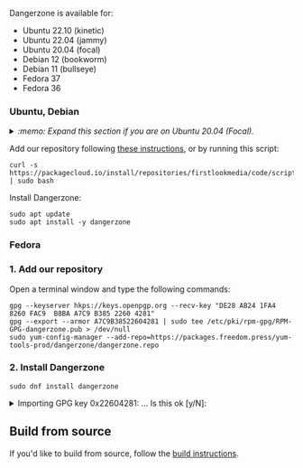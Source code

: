 Dangerzone is available for:

- Ubuntu 22.10 (kinetic)
- Ubuntu 22.04 (jammy)
- Ubuntu 20.04 (focal)
- Debian 12 (bookworm)
- Debian 11 (bullseye)
- Fedora 37
- Fedora 36

### Ubuntu, Debian

<details>
  <summary><i>:memo: Expand this section if you are on Ubuntu 20.04 (Focal).</i></summary>
  </br>

  Dangerzone requires [Podman](https://podman.io/), which is not available
  through the official Ubuntu Focal repos. To proceed with the Dangerzone
  installation, you need to add an extra OpenSUSE repo that provides Podman to
  Ubuntu Focal users. You can follow the instructions below, which have been
  copied from the [official Podman blog](https://podman.io/new/2021/06/16/new.html):

  ```bash
  sudo apt-get install curl wget gnupg2 -y
  source /etc/os-release
  sudo sh -c "echo 'deb http://download.opensuse.org/repositories/devel:/kubic:/libcontainers:/stable/xUbuntu_${VERSION_ID}/ /' \
    > /etc/apt/sources.list.d/devel:kubic:libcontainers:stable.list"
  wget -nv https://download.opensuse.org/repositories/devel:kubic:libcontainers:stable/xUbuntu_${VERSION_ID}/Release.key -O- \
    | sudo apt-key add -
  sudo apt update
  ```

  Also, you need to install the `python-all` package, due to an `stdeb` bug that
  existed before v0.9.1:

  ```
  sudo apt-get install python-all -y
  ```
</details>

Add our repository following [these instructions](https://packagecloud.io/firstlookmedia/code/install#manual-deb), or by running this script:

```
curl -s https://packagecloud.io/install/repositories/firstlookmedia/code/script.deb.sh | sudo bash
```

Install Dangerzone:

```
sudo apt update
sudo apt install -y dangerzone
```

### Fedora

### 1. Add our repository

Open a terminal window and type the following commands:

```
gpg --keyserver hkps://keys.openpgp.org --recv-key "DE28 AB24 1FA4 8260 FAC9  B8BA A7C9 B385 2260 4281"
gpg --export --armor A7C9B38522604281 | sudo tee /etc/pki/rpm-gpg/RPM-GPG-dangerzone.pub > /dev/null
sudo yum-config-manager --add-repo=https://packages.freedom.press/yum-tools-prod/dangerzone/dangerzone.repo
```


### 2. Install Dangerzone


```
sudo dnf install dangerzone
```

<details>
<summary>Importing GPG key 0x22604281: ... Is this ok [y/N]:</summary>

After some minutes of running the above command (depending on your internet speed) you'll be asked to confirm the fingerprint of our signing key. This is to make sure that in the case our servers are compromized your computer stays safe. It should look like this:

```console
--------------------------------------------------------------------------------
Total                                           389 kB/s | 732 MB     32:07
Dangerzone repository                           3.8 MB/s | 3.8 kB     00:00
Importing GPG key 0x22604281:
 Userid     : "Dangerzone Release Key <dangerzone-release-key@freedom.press>"
 Fingerprint: DE28 AB24 1FA4 8260 FAC9 B8BA A7C9 B385 2260 4281
 From       : /etc/pki/rpm-gpg/RPM-GPG-dangerzone.pub
Is this ok [y/N]:
```

> **Note**: If it does not show this fingerprint confirmation or the fingerprint does not match, it is possible that our servers were compromized. Be distrustful and reach out to us.

The `Fingerprint` should be `DE28 AB24 1FA4 8260 FAC9 B8BA A7C9 B385 2260 4281`. For extra security, you should confirm matches the one at the bottom of our website ([dangerzone.rocks](https://dangerzone.rocks)) and our [mastodon account](https://fosstodon.org/@dangerzone) bio.

After confirming that it matches, type `y` (for yes) and the installation should proceed.


</details>



## Build from source

If you'd like to build from source, follow the [build instructions](https://github.com/freedomofpress/dangerzone/blob/master/BUILD.md).
